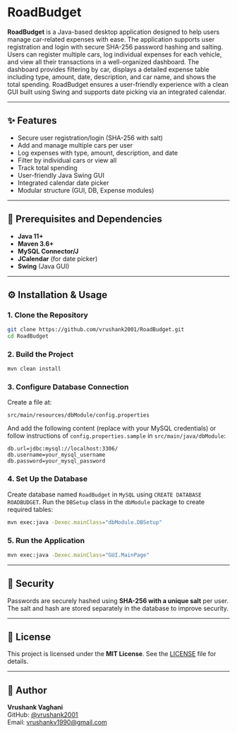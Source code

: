 # RoadBudget

**RoadBudget** is a Java-based desktop application designed to help users manage car-related expenses with ease. The application supports user registration and login with secure SHA-256 password hashing and salting. Users can register multiple cars, log individual expenses for each vehicle, and view all their transactions in a well-organized dashboard. The dashboard provides filtering by car, displays a detailed expense table including type, amount, date, description, and car name, and shows the total spending. RoadBudget ensures a user-friendly experience with a clean GUI built using Swing and supports date picking via an integrated calendar.

---

## ✨ Features

- Secure user registration/login (SHA-256 with salt)
- Add and manage multiple cars per user
- Log expenses with type, amount, description, and date
- Filter by individual cars or view all
- Track total spending
- User-friendly Java Swing GUI
- Integrated calendar date picker
- Modular structure (GUI, DB, Expense modules)

---

## 🧰 Prerequisites and Dependencies

- **Java 11+**
- **Maven 3.6+**
- **MySQL Connector/J**
- **JCalendar** (for date picker)
- **Swing** (Java GUI)

---

## ⚙️ Installation & Usage

### 1. Clone the Repository

```bash
git clone https://github.com/vrushank2001/RoadBudget.git
cd RoadBudget
```

### 2. Build the Project

```bash
mvn clean install
```

### 3. Configure Database Connection

Create a file at:

```
src/main/resources/dbModule/config.properties
```

And add the following content (replace with your MySQL credentials) or follow instructions of `config.properties.sample` in `src/main/java/dbModule`:

```properties
db.url=jdbc:mysql://localhost:3306/
db.username=your_mysql_username
db.password=your_mysql_password
```

### 4. Set Up the Database

Create database named `RoadBudget` in `MySQL` using `CREATE DATABASE ROADBUDGET`.
Run the `DBSetup` class in the `dbModule` package to create required tables:

```bash
mvn exec:java -Dexec.mainClass="dbModule.DBSetup"
```


### 5. Run the Application

```bash
mvn exec:java -Dexec.mainClass="GUI.MainPage"
```

---

## 🔐 Security

Passwords are securely hashed using **SHA-256 with a unique salt** per user. The salt and hash are stored separately in the database to improve security.

---

## 📝 License

This project is licensed under the **MIT License**. See the [LICENSE](LICENSE) file for details.

---

## 👤 Author

**Vrushank Vaghani**  
GitHub: [@vrushank2001](https://github.com/vrushank2001)  
Email: vrushankv1990@gmail.com
